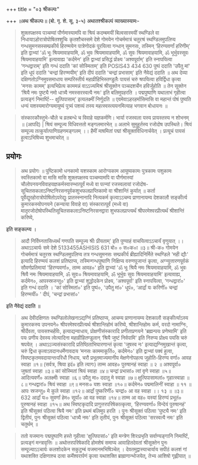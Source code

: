 +++
title = "०३ श्रीकल्पः"

+++
॥अथ श्रीकल्पः॥ (बो. गृ. शे. सू. ३-५) अथातश्श्रीकल्पं व्याख्यास्यामः-

> शुक्लपक्षस्य पञ्चम्यां पौर्णमास्यामपि वा श्रियं कदम्बमयीं बिल्वसारमयीं स्थण्डिले वा निधायाऽहोरात्रोपोषितश्शुचिः कृतशौचस्समे देशे गोमयेन गोचर्ममात्रं चतुरश्रं स्थण्डिलमुपलिप्य गन्धसुमनसस्सम्प्रकीर्य हिरण्मयेन पात्रेणोदकं पूरयित्वा गन्धान् सुमनसः, तस्मिन् ‘हिरण्यवर्णां हरिणीम्' इति द्वाभ्यां 'ॐ भूः श्रियमावाहयामि, ॐ भुवः श्रियमावाहयामि, ॐ सुवः श्रियमावाहयामि, ॐ भूर्भुवस्सुवः श्रियमावाहयामि' इत्यावाह्य 'कर्दमेन' इति द्वाभ्यां प्रसिद्धं प्रोक्ष्य 'अश्वपूर्वाम्' इति स्नापयित्वा ‘गन्धद्वाराम्' इति गन्धं ददाति 'कां सोस्मिताम्' इति
POSIS43
434
630
> पुष्पं ददाति 'उपैतु मां' इति धूपं ददाति 'चन्द्रां हिरण्मयीम्' इति दीपं ददाति 'चन्द्रां प्रभासाम्' इति नैवेद्यं ददाति ॥ अथ देव्या दक्षिणतोऽग्निमुपसमाधाय सम्परिस्तीर्य महाव्रीहिभिस्तण्डुलैः पायसं चरुं श्रपयित्वा हविर्द्विधा कृत्वा 'मनसः कामम्' इत्यभिप्रेत्य काममन्नं वाऽऽज्यमिश्रं श्रीसूक्तेन पञ्चदशर्चेन हविर्जुहोति ॥ तेन सूक्तेन ‘श्रियै नमः पुष्ट्यै नमो धात्र्यै नमस्सरस्वत्यै
नमः' इति बलिमुपहरति । पद्मपुष्पाणि यथालाभं गृहीत्वा प्रत्यङ्गं निमार्ष्टि-- क्षुत्पिपासाम्' इत्यलक्ष्मीं निर्णुदति ॥ एवमेवाऽहरहर्मासिमासि वा महान्तं पोषं पुष्यति धन्यं यशस्यमारोग्यमायुष्यं पुत्र्यं पशव्यं तस्य महत्स्वस्त्ययनमित्याह भगवान बोधायनः ॥

> संस्कारकौस्तुभे-चौले च व्रतबन्धे च विवाहे यज्ञकर्मणि। भार्या रजस्वला यस्य प्रायस्तस्य न शोभनम् ॥ (आपदि) | श्रियं सम्पूज्य विधिवत्ततो मङ्गलमारभेत् ॥ अलाभे सुमुहूर्तस्य रजोदोष उपस्थिते।
श्रियं सम्पूज्य तत्कुर्यात्पाणिग्रहणमङ्गलम् ।।
हैमीं माषमितां पद्मां श्रीसूक्तविधिनार्चयेत् । प्रत्यूचं पायसं हुत्वाऽभिषिच्य शुभमाचरेत् ॥

## प्रयोगः

> अथ प्रयोगः ॥ पुष्टिकामो धनकामो यशस्काम आरोग्यकाम आयुष्यकामः पुत्रकामः पशुकामः स्वस्तिकामो वा मासि मासि शुक्लपक्षस्य पञ्चम्यामपि वा पौर्णमास्यां चौलोपनयनविवाहयज्ञकर्मस्वारम्भात्पूर्वं मध्ये वा पत्न्यां रजस्वलायां रजोदोष-
सूचितसकलाऽनिष्टनिरसनपूर्वकशुभफलप्राप्तिकामो वा श्रीशान्तिं कुर्यात् ॥ कर्ता पूर्वेद्युरहोरात्रोपोषितोऽपरेद्युः प्रातस्स्नानादि नित्यकर्म कृत्वाऽऽचम्य प्राणानायम्य देशकालौ सङ्कीर्त्य कुमारकस्योपनयने (कन्याया विवाहे वा) संस्कारात्पूर्वं (मध्ये वा) मातृरजोदोषोपस्थितिसूचितसकलाऽनिष्टनिरसनद्वारा शुभफलप्राप्त्यर्थं श्रीपरमेश्वरप्रीत्यर्थं श्रीशान्तिं करिष्ये,

इति सङ्कल्प्य ।

> आदौ निर्विघ्नतासिध्यर्थं गणपति सम्पूज्य श्रीः प्रीयताम्' इति पुण्याहं वाचयित्वाऽऽचार्यं वृणुयात् ।। अथाऽऽचार्यः समे देशे
5133455ASHISIS
631
बो० ०
स०क०ा
॥३॥
श्री-क०
> गोमयेन गोचर्ममात्रं चतुरस्र स्थण्डिलमुपलिप्य तत्र गन्धसुमनसः सम्प्रकीर्य ब्रीह्यादिनिर्मिते स्थण्डिले 'मही द्यौः' इत्यादि हिरण्मयं कलशं प्रतिष्ठाप्य, तस्मिन्गन्धपुष्पाणि निक्षिप्य वरुणपूजान्तं कृत्वा, अग्न्युत्तारणपूर्वकं सौवर्णप्रतिमायां 'हिरण्यवर्णा०, ताम्म आवह०' इति द्वाभ्यां 'ॐ भूः श्रियै नमः श्रियमावाहयामि, ॐ भुवः श्रियै नमः श्रियमावाहयामि, ॐ सुवः० श्रियमावाहयामि,
ॐ भूर्भुवः सुवः श्रियमावाहयामि' इत्यावाह्य, कर्दमेन०, आपस्स्रजन्तु०' इति द्वाभ्यां शुद्धोदकेन प्रोक्ष्य, 'अश्वपूर्वा' इति स्नापयित्वा, ‘गन्धद्वारां०' इति गन्धं ददाति । 'कां सोस्मितां०' इति पुष्पं०, 'उपैतु मां०' धूपं०, ‘आर्द्रां यः करिणीं० चन्द्रां हिरण्मयीं० ' दीपं, 'चन्द्रां प्रभासां०'

इति नैवेद्यं ददाति ॥

> अथ देवीदक्षिणतः स्थण्डिलोलेखनाऽद्यग्निं प्रतिष्ठाप्य, आचम्य प्राणानायम्य देशकालौ सङ्कीर्त्याऽस्य कुमारकस्य उपनयने० श्रीपरमेश्वरप्रीत्यर्थ श्रीशान्तिहोमं करिष्ये, श्रीशान्तिहोमः कर्म, वरदो नामाग्निः, श्रीर्देवता, पायसश्चर्हविः, इत्याद्यन्वाधाय, प्रोक्षणीसंस्कारादि प्रणीताप्रणयने 'ब्रह्मन्पयः प्रणेष्यामि' इति पयः प्रणीय देवस्य त्वेत्यादिना  महाव्रीहितण्डुलान् ‘श्रियै जुष्टं निर्वपामि' इति निरुप्य प्रोक्ष्य पयसि चरुं श्रपयेत् । अथाऽऽज्यसंस्कारादि प्रतिष्ठिताभिघारणान्तं कृत्वा 'जुषस्व नः' इत्याद्यग्निमुखान्तं कृत्वा, चरुं द्विधा कृत्वाऽवदानधर्मेणावदाय ‘मनसः काममाकूतिं०, कर्दमेन०' इति द्वाभ्यां पक्वं हुत्वा, स्विष्टकृतमवदायान्तःपरिधौ निधाय, चरौ प्रभूतमाज्यमानीय मेक्षणेनोपहत्य जुहोति-हिरण्य वर्णा० आवह स्वाहा ॥१॥ (सर्वत्र, श्रिया इदं० इति त्यागः) ताम्म आवह० पुरुषानहं स्वाहा ॥ २ ॥ अश्वपूर्वा० जुषतां स्वाहा ॥३॥ कां सोस्मितां श्रियं स्वाहा ॥४॥ चन्द्रां प्रभासां० त्वां वृणे स्वाहा ॥५॥ आदित्यवर्णे० अलक्ष्मीः स्वाहा ॥६॥ उपैतु मा० ददातु मे स्वाहा ॥७॥ क्षुत्पिपासामलां० गृहात्स्वाहा ॥८॥ गन्धद्वारां० श्रियं स्वाहा ॥९॥ मनसः० यशः स्वाहा ॥१०॥ कर्दमेन० पद्ममालिनीं स्वाहा ॥ ११ ॥
आपः स्रजन्तु० मे कुले स्वाहा ॥१२॥ आर्द्रां पुष्करिणीं० चन्द्रां० आ वह स्वाहा ।। १३ ॥
॥३॥
632
> आर्द्रां यः० सुवर्णां हेम० सूर्यां० आ वह स्वाहा ॥१४॥ ताम्म आ वह० यस्यां हिरण्यं प्रभूतं० पुरुषानहं स्वाहा ॥१५॥ अथ स्विष्टकृदादि प्रागुत्तरपरिषेकात्कृत्वा, ‘हिरण्यवर्णा० विन्देयं पुरुषानहं' इति श्रीसूक्तं पठित्वा श्रियै नमः' इति प्रथमं बलिमुप हरति । पुनः श्रीसूक्तं पठित्वा 'पुष्ट्यै नमः' इति द्वितीयं, पुनः श्रीसूक्तं पठित्वा 'धात्र्यै नमः' इति तृतीयं, पुनः श्रीसूक्तं पठित्वा 'सरस्वत्यै नमः' इति चतुर्थम् ॥

> ततो यजमानः पद्मपुष्पाणि हस्ते गृहीत्वा 'क्षुत्पिपासां०' इति मन्त्रेण शिरःप्रभृति सर्वाण्यङ्गानि निमार्ष्टि, प्रत्यङ्गं मन्त्रावृत्तिः ॥ अथोत्तरपरिषेकादि होमशेषं समाप्य आवाहितदेवतां श्रीसूक्तेन पुनः सम्पूज्याऽऽचार्यः कलशोदकेन सकुटुम्बं यजमानमभिषिञ्चेत् । देवतमुद्वास्याचार्याय सपीठं कलशं गां यथाशक्ति दक्षिणाश्च दत्वा कर्मेश्वरार्पणं कृत्वा यथाशक्ति ब्राह्मणान्भोजयेत्, तेभ्य आशिषो गृह्णीयात् ॥
